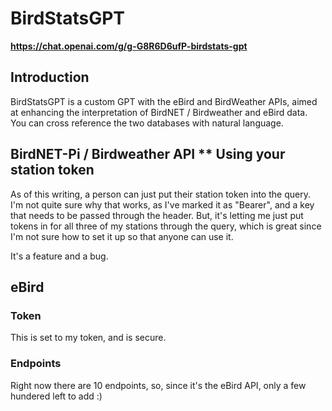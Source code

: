 # BirdStatsGPT
**https://chat.openai.com/g/g-G8R6D6ufP-birdstats-gpt**

## Introduction
BirdStatsGPT is a custom GPT with the eBird and BirdWeather APIs, aimed at enhancing the interpretation of BirdNET / Birdweather and eBird data. You can cross reference the two databases with natural language. 

## BirdNET-Pi / Birdweather API ** Using your station token
As of this writing, a person can just put their station token into the query. I'm not quite sure why that works, as I've marked it as "Bearer", and a key that needs to be passed through the header. But, it's letting me just put tokens in for all three of my stations through the query, which is great since I'm not sure how to set it up so that anyone can use it. 

It's a feature and a bug. 

## eBird 
### Token
This is set to my token, and is secure. 
### Endpoints
Right now there are 10 endpoints, so, since it's the eBird API, only a few hundered left to add :)



